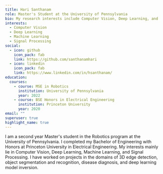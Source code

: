 ```yaml
---
title: Hari Santhanam
role: Master's Student at the University of Pennsylvania
bio: My research interests include Computer Vision, Deep Learning, and Machine Learning. 
interests:
  - Computer Vision
  - Deep Learning
  - Machine Learning
  - Signal Processing
social:
  - icon: github
    icon_pack: fab
    link: https://github.com/santhanamhari
  - icon: linkedin
    icon_pack: fab
    link: https://www.linkedin.com/in/hsanthanam/
education:
  courses:
    - course: MSE in Robotics
      institution: University of Pennsylvania
      year: 2022
    - course: BSE Honors in Electrical Engineering
      institution: Princeton University
      year: 2020
email: ""
superuser: true
highlight_name: true
---
```


I am a second year Master's student in the Robotics program at the University of Pennsylvania. I completed my Bachelor of Engineering with Honors at Princeton University in Electrical Engineering. My interests mainly lie in Computer Vision, Deep Learning, Machine Learning, and Signal Processing. I have worked on projects in the domains of 3D edge detection, object segmentation and recognition, disease diagnosis, and deep learning model inversion. 

